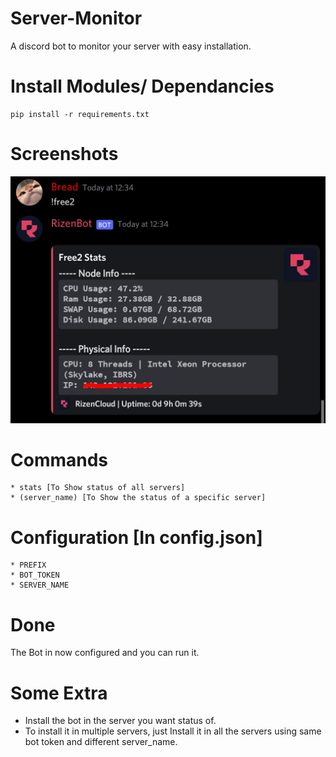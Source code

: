 # Server-Monitor
A discord bot to monitor your server with easy installation.

# Install Modules/ Dependancies
```
pip install -r requirements.txt
```




# Screenshots 

 ![Screenshot1](https://github.com/BreadCatto/Server-Monitor/raw/main/screenshot1.jpg)

# Commands

```
* stats [To Show status of all servers]
* (server_name) [To Show the status of a specific server]
```

# Configuration [In config.json]

```
* PREFIX
* BOT_TOKEN
* SERVER_NAME
```

# Done

The Bot in now configured and you can run it.

# Some Extra
* Install the bot in the server you want status of.
* To install it in multiple servers, just Install it in all the servers using same bot token and different server_name.

